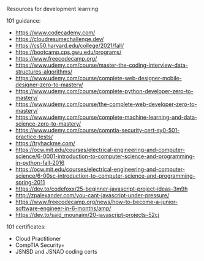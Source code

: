 Resources for development learning

101 guidance:
- https://www.codecademy.com/
- https://cloudresumechallenge.dev/
- https://cs50.harvard.edu/college/2021/fall/
- https://bootcamp.cps.gwu.edu/programs/
- https://www.freecodecamp.org/
- https://www.udemy.com/course/master-the-coding-interview-data-structures-algorithms/
- https://www.udemy.com/course/complete-web-designer-mobile-designer-zero-to-mastery/
- https://www.udemy.com/course/complete-python-developer-zero-to-mastery/
- https://www.udemy.com/course/the-complete-web-developer-zero-to-mastery/
- https://www.udemy.com/course/complete-machine-learning-and-data-science-zero-to-mastery/
- https://www.udemy.com/course/comptia-security-cert-sy0-501-practice-tests/
- https://tryhackme.com/
- https://ocw.mit.edu/courses/electrical-engineering-and-computer-science/6-0001-introduction-to-computer-science-and-programming-in-python-fall-2016
- https://ocw.mit.edu/courses/electrical-engineering-and-computer-science/6-00sc-introduction-to-computer-science-and-programming-spring-2011
- https://dev.to/codefoxx/25-beginner-javascript-project-ideas-3m9h
- http://zpalexander.com/you-cant-javascript-under-pressure/
- https://www.freecodecamp.org/news/how-to-become-a-junior-software-engineer-in-6-months/amp/
- https://dev.to/said_mounaim/20-javascript-projects-52cj

101 certificates:
- Cloud Practitioner
- CompTIA Security+
- JSNSD and JSNAD coding certs
